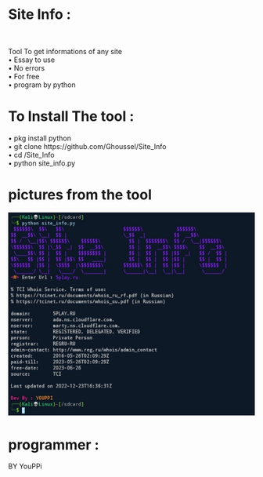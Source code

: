 <h1>Site Info : </h1><br>
<p> Tool To get informations of any site</br>
 • Essay to use </br>
 • No errors</br>
 • For free</br>
 • program by python</br> </p>
<h1>To Install The tool :</h1>
<p> • pkg install python </br>
 • git clone https://github.com/Ghoussel/Site_Info</br>
 • cd /Site_Info</br>
 • python site_info.py</br>
<h1> pictures from the tool </h1> 
<img src="Screenshot_20221223-173724_Termux.jpg" alt="Project 2">
<h1> programmer : </h1>
BY YouPPi
